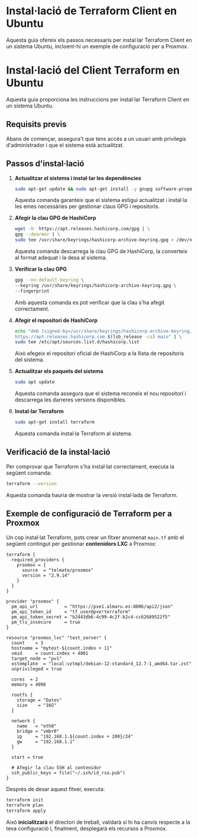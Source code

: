 # Instal·lació de Terraform Client en Ubuntu

Aquesta guia ofereix els passos necessaris per instal·lar Terraform Client en un sistema Ubuntu, incloent-hi un exemple de configuració per a Proxmox.

# Instal·lació del Client Terraform en Ubuntu

Aquesta guia proporciona les instruccions per instal·lar Terraform Client en un sistema Ubuntu.

## Requisits previs

Abans de començar, assegura't que tens accés a un usuari amb privilegis d'administrador i que el sistema està actualitzat.

## Passos d'instal·lació

1. **Actualitzar el sistema i instal·lar les dependències**  
   ```bash
   sudo apt-get update && sudo apt-get install -y gnupg software-properties-common
   ```
   Aquesta comanda garanteix que el sistema estigui actualitzat i instal·la les eines necessàries per gestionar claus GPG i repositoris.

2. **Afegir la clau GPG de HashiCorp**  
   ```bash
   wget -O- https://apt.releases.hashicorp.com/gpg | \
   gpg --dearmor | \
   sudo tee /usr/share/keyrings/hashicorp-archive-keyring.gpg > /dev/null
   ```
   Aquesta comanda descarrega la clau GPG de HashiCorp, la converteix al format adequat i la desa al sistema.

3. **Verificar la clau GPG**  
   ```bash
   gpg --no-default-keyring \
   --keyring /usr/share/keyrings/hashicorp-archive-keyring.gpg \
   --fingerprint
   ```
   Amb aquesta comanda es pot verificar que la clau s'ha afegit correctament.

4. **Afegir el repositori de HashiCorp**  
   ```bash
   echo "deb [signed-by=/usr/share/keyrings/hashicorp-archive-keyring.gpg] \
   https://apt.releases.hashicorp.com $(lsb_release -cs) main" | \
   sudo tee /etc/apt/sources.list.d/hashicorp.list
   ```
   Això afegeix el repositori oficial de HashiCorp a la llista de repositoris del sistema.

5. **Actualitzar els paquets del sistema**  
   ```bash
   sudo apt update
   ```
   Aquesta comanda assegura que el sistema reconeix el nou repositori i descarrega les darreres versions disponibles.

6. **Instal·lar Terraform**  
   ```bash
   sudo apt-get install terraform
   ```
   Aquesta comanda instal·la Terraform al sistema.

## Verificació de la instal·lació

Per comprovar que Terraform s'ha instal·lat correctament, executa la següent comanda:
```bash
terraform --version
```
Aquesta comanda hauria de mostrar la versió instal·lada de Terraform.

## Exemple de configuració de Terraform per a Proxmox

Un cop instal·lat Terraform, pots crear un fitxer anomenat `main.tf` amb el següent contingut per gestionar **contenidors LXC** a Proxmox:

```hcl
terraform {
  required_providers {
    proxmox = {
      source  = "telmate/proxmox"
      version = "2.9.14"
    }
  }
}

provider "proxmox" {
  pm_api_url          = "https://pve1.almaru.es:8006/api2/json"
  pm_api_token_id     = "tf_user@pve!terraform"
  pm_api_token_secret = "b2443db6-4c99-4c2f-b2c4-cc62689522f5"
  pm_tls_insecure     = true
}

resource "proxmox_lxc" "test_server" {
  count    = 3
  hostname = "mytest-${count.index + 1}"
  vmid     = count.index + 4001
  target_node = "pv1"
  ostemplate  = "local:vztmpl/debian-12-standard_12.7-1_amd64.tar.zst"
  unprivileged = true

  cores  = 2
  memory = 4096

  rootfs {
    storage = "Datos"
    size    = "16G"
  }

  network {
    name   = "eth0"
    bridge = "vmbr0"
    ip     = "192.168.1.${count.index + 200}/24"
    gw     = "192.168.1.1"
  }

  start = true

  # Afegir la clau SSH al contenidor
  ssh_public_keys = file("~/.ssh/id_rsa.pub")
}
```

Després de desar aquest fitxer, executa:

```bash
terraform init
terraform plan
terraform apply
```

Això **inicialitzarà** el directori de treball, validarà si hi ha canvis respecte a la teva configuració i, finalment, desplegarà els recursos a Proxmox.